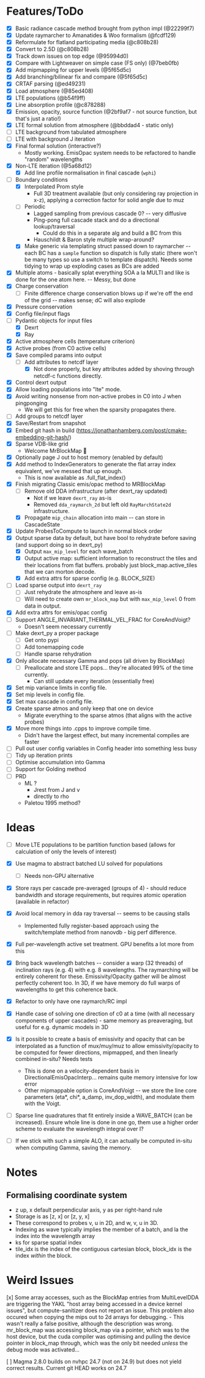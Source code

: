 Features/ToDo
=============

- [x] Basic radiance cascade method brought from python impl (@22299f7)
- [x] Update raymarcher to Amanatides & Woo formalism (@fcdf129)
- [x] Reformulate for flatland participating media (@c808b28)
- [x] Convert to 2.5D (@c808b28)
- [x] Track down issues on top edge (@95994d0)
- [x] Compare with Lightweaver on simple case (FS only) (@7beb0fb)
- [x] Add mipmapping for upper levels (@5f65d5c)
- [x] Add branching/bilinear fix and compare (@5f65d5c)
- [x] CRTAF parsing (@ed49231)
- [x] Load atmosphere (@85ed408)
- [x] LTE populations (@b54f9ff)
- [x] Line absorption profile (@c878288)
- [x] Emission, opacity, source function (@2bf9af7 - not source function, but that's just a ratio!)
- [x] LTE formal solution from atmosphere (@bbddad4 - static only)
- [ ] LTE background from tabulated atmosphere
- [ ] LTE with background J iteration
- [x] Final formal solution (interactive?)
    - Mostly working. EmisOpac system needs to be refactored to handle "random" wavelengths
- [x] Non-LTE iteration (@5a68d12)
    - [x] Add line profile normalisation in final cascade (`wphi`)
- [ ] Boundary conditions
    - [x] Interpolated Prom style
        - Full 3D treatment available (but only considering ray projection in
        x-z), applying a correction factor for solid angle due to muz
    - [ ] Periodic
        - Lagged sampling from previous cascade 0? -- very diffusive
        - Ping-pong full cascade stack and do a directional lookup/traversal
            - Could do this in a separate alg and build a BC from this
        - Hauschildt & Baron style multiple wrap-around?
    - [x] Make generic via templating struct passed down to raymarcher -- each BC
    has a `sample` function so dispatch is fully static (there won't be many
    types so use a switch to template dispatch). Needs some tidying to wrap up exploding cases as BCs are added
- [x] Multiple atoms - basically splat everything SOA a la MULTI and like is done for the one atom here. -- Messy, but done
- [x] Charge conservation
    - [ ] Finite difference charge conservation blows up if we're off the end of the grid -- makes sense; dC will also explode
- [x] Pressure conservation
- [x] Config file/input flags
- [ ] Pydantic objects for input files
    - [x] Dexrt
    - [x] Ray
- [x] Active atmosphere cells (temperature criterion)
- [x] Active probes (from C0 active cells)
- [x] Save compiled params into output
    - [ ] Add attributes to netcdf layer
        - [x] Not done properly, but key attributes added by shoving through netcdf-c functions directly.
- [x] Control dexrt output
- [x] Allow loading populations into "lte" mode.
- [x] Avoid writing nonsense from non-active probes in C0 into J when pingponging
    - We will get this for free when the sparsity propagates there.
- [ ] Add groups to netcdf layer
- [x] Save/Restart from snapshot
- [x] Embed git hash in build (https://jonathanhamberg.com/post/cmake-embedding-git-hash/)
- [x] Sparse VDB-like grid
    - Welcome MrBlockMap 💅
- [x] Optionally page J out to host memory (enabled by default)
- [x] Add method to IndexGenerators to generate the flat array index equivalent, we've messed that up enough.
    - This is now available as .full_flat_index()
- [x] Finish migrating Classic emis/opac method to MRBlockMap
    - [ ] Remove old DDA infrastructure (after dexrt_ray updated)
        - Not if we leave `dexrt_ray` as-is
        - Removed `dda_raymarch_2d` but left old `RayMarchState2d` infrastructure.
    - [x] Propagate `mip_chain` allocation into main -- can store in CascadeState
- [x] Update ProbesToCompute to launch in normal block order
- [x] Output sparse data by default, but have bool to rehydrate before saving (and support doing so in dexrt_py)
    - [x] Output `max_mip_level` for each wave_batch
    - [x] Output active map: sufficient information to reconstruct the tiles and their locations from flat buffers. probably just block_map.active_tiles that we can morton decode.
    - [x] Add extra attrs for sparse config (e.g. BLOCK_SIZE)
- [ ] Load sparse output into `dexrt_ray`
    - [ ] Just rehydrate the atmosphere and leave as-is
    - [ ] Will need to create own `mr_block_map` but with `max_mip_level` 0 from data in output.
- [x] Add extra attrs for emis/opac config
- [ ] Support ANGLE_INVARIANT_THERMAL_VEL_FRAC for CoreAndVoigt?
    - Doesn't seem necessary currently
- [ ] Make dexrt_py a proper package
    - [ ] Get onto pypi
    - [ ] Add tonemapping code
    - [ ] Handle sparse rehydration
- [x] Only allocate necessary Gamma and pops (all driven by BlockMap)
    - [ ] Preallocate and store LTE pops... they're allocated 99% of the time currently.
        - Can still update every iteration (essentially free)
- [x] Set mip variance limits in config file.
- [x] Set mip levels in config file.
- [x] Set max cascade in config file.
- [x] Create sparse atmos and only keep that one on device
    - Migrate everything to the sparse atmos (that aligns with the active probes)
- [x] Move more things into .cpps to improve compile time.
    - Didn't have the largest effect, but many incremental compiles are faster
- [ ] Pull out user config variables in Config header into something less busy
- [ ] Tidy up iteration prints
- [ ] Optimise accumulation into Gamma
- [ ] Support for Golding method
- [ ] PRD
    - ML ?
        - Jrest from J and v
        - directly to rho
    - Paletou 1995 method?


Ideas
=====

- [ ] Move LTE populations to be partition function based (allows for calculation of only the levels of interest)
- [x] Use magma to abstract batched LU solved for populations
    - [ ] Needs non-GPU alternative
- [x] Store rays per cascade pre-averaged (groups of 4) - should reduce bandwidth and storage requirements, but requires atomic operation (available in refactor)
- [x] Avoid local memory in dda ray traversal -- seems to be causing stalls
    - Implemented fully register-based approach using the switch/template method from nanovdb - big perf difference.
- [x] Full per-wavelength active set treatment. GPU benefits a lot more from this
- [x] Bring back wavelength batches -- consider a warp (32 threads) of inclination rays (e.g. 4) with e.g. 8 wavelengths. The raymarching will be entirely coherent for these. Emissivity/Opacity gather will be almost perfectly coherent too. In 3D, if we have memory do full warps of wavelengths to get this coherence back.
- [x] Refactor to only have one raymarch/RC impl
- [x] Handle case of solving one direction of c0 at a time (with all necessary components of upper cascades) - same memory as preaveraging, but useful for e.g. dynamic models in 3D
- [x] Is it possible to create a basis of emissivity and opacity that can be interpolated as a function of mux/muy/muz to allow emissivity/opacity to be computed for fewer directions, mipmapped, and then linearly combined in-situ? Needs tests
    - This is done on a velocity-dependent basis in DirectionalEmisOpacInterp... remains quite memory intensive for low error
    - Other mipmappable option is CoreAndVoigt --  we store the line core parameters (eta*, chi*, a_damp, inv_dop_width), and modulate them with the Voigt.
- [ ] Sparse line quadratures that fit entirely inside a WAVE_BATCH (can be increased). Ensure whole line is done in one go, them use a higher order scheme to evaluate the wavelength integral over I?
- [ ] If we stick with such a simple ALO, it can actually be computed in-situ when computing Gamma, saving the memory.


Notes
=====

Formalising coordinate system
------------------------------
- z up, x default perpendicular axis, y as per right-hand rule
- Storage is as [z, x] or [z, y, x]
- These correspond to probes v, u in 2D, and w, v, u in 3D.
- Indexing as wave typically implies the member of a batch, and la the index into the wavelength array
- ks for sparse spatial index
- tile_idx is the index of the contiguous cartesian block, block_idx is the index _within_ the block.


Weird Issues
============

[x] Some array accesses, such as the BlockMap entries from MultiLevelDDA are
triggering the YAKL "host array being accessed in a device kernel issues", but
compute-sanitizer does not report an issue. This problem also occured when
copying the mips out to 2d arrays for debugging.
    - This wasn't really a false positive, although the description was wrong.
    mr_block_map was accessing block_map via a pointer, which was to the host
    device, but the cuda compiler was optimising and pulling the device pointer
    in block_map through, which was the only bit needed _unless_ the debug mode
    was activated...

[ ] Magma 2.8.0 builds on nvhpc 24.7 (not on 24.9) but does not yield correct results. Current git HEAD works on 24.7